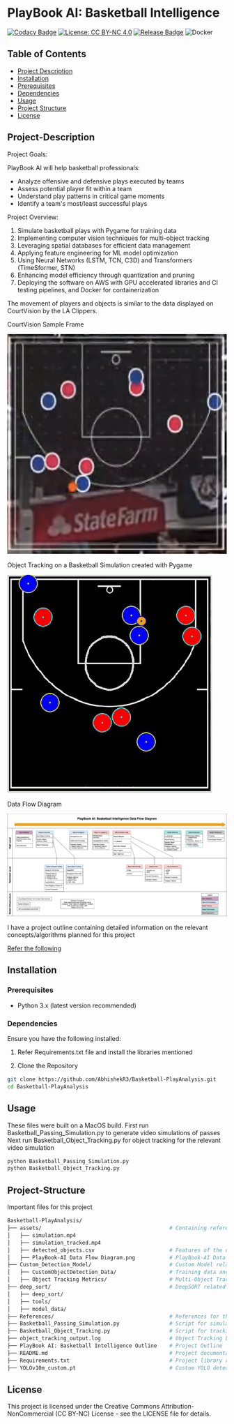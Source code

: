 # PlayBook AI: Basketball Intelligence

[![Codacy Badge](https://app.codacy.com/project/badge/Grade/caa2d542ea8e47b597b3712cbc4236cb)](https://app.codacy.com/gh/AbhishekR3/Basketball-PlayAnalysis/dashboard?utm_source=gh&utm_medium=referral&utm_content=&utm_campaign=Badge_grade)
[![License: CC BY-NC 4.0](https://img.shields.io/badge/License-CC%20BY--NC%204.0-blue.svg)](https://creativecommons.org/licenses/by-nc/4.0/)
[![Release Badge](https://img.shields.io/github/v/release/AbhishekR3/Basketball-PlayAnalysis.svg?color=orange)](https://github.com/AbhishekR3/Basketball-PlayAnalysis/releases)
![Docker](https://img.shields.io/badge/docker-%230db7ed.svg?style=for-the-badge&logo=docker&logoColor=white)

## Table of Contents
- [Project Description](#project-description)
- [Installation](#installation)
- [Prerequisites](#prerequisites)
- [Dependencies](#dependencies)
- [Usage](#usage)
- [Project Structure](#project-structure)
- [License](#license)


## Project-Description

Project Goals:

PlayBook AI will help basketball professionals:
* Analyze offensive and defensive plays executed by teams
* Assess potential player fit within a team
* Understand play patterns in critical game moments
* Identify a team's most/least successful plays

Project Overview:
1. Simulate basketball plays with Pygame for training data
2. Implementing computer vision techniques for multi-object tracking
3. Leveraging spatial databases for efficient data management
4. Applying feature engineering for ML model optimization
5. Using Neural Networks (LSTM, TCN, C3D) and Transformers (TimeSformer, STN)
6. Enhancing model efficiency through quantization and pruning 
7. Deploying the software on AWS with GPU accelerated libraries and CI testing pipelines, and Docker for containerization

The movement of players and objects is similar to the data displayed on CourtVision by the LA Clippers.

CourtVision Sample Frame

![CourtVision Sample Frame](https://github.com/AbhishekR3/Basketball-PlayAnalysis/blob/main/assets/Clippers%20CourtVision.png)

Object Tracking on a Basketball Simulation created with Pygame

![ObjectTracking_Demo](https://github.com/AbhishekR3/Basketball-PlayAnalysis/blob/DEV_Code/assets/ObjectTracking%20Demo.gif)

Data Flow Diagram

![DataFlowDiagram](assets/PlayBook-AI%20Data%20Flow%20Diagram.png)

I have a project outline containing detailed information on the relevant concepts/algorithms planned for this project

[Refer the following](https://github.com/AbhishekR3/Basketball-PlayAnalysis/blob/main/Basketball%20Play%20Classification%20Project%20Outline)

## Installation

### Prerequisites

- Python 3.x (latest version recommended)

### Dependencies

Ensure you have the following installed:

1. Refer Requirements.txt file and install the libraries mentioned

2. Clone the Repository
```bash
git clone https://github.com/AbhishekR3/Basketball-PlayAnalysis.git
cd Basketball-PlayAnalysis
```

## Usage

These files were built on a MacOS build. 
First run Basketball_Passing_Simulation.py to generate video simulations of passes
Next run Basketball_Object_Tracking.py for object tracking for the relevant video simulation

```bash
python Basketball_Passing_Simulation.py
python Basketball_Object_Tracking.py
```

## Project-Structure
Important files for this project

```bash
Basketball-PlayAnalysis/
├── assets/                                         # Containing referenced images and diagrams
│   ├── simulation.mp4
│   ├── simulation_tracked.mp4
│   ├── detected_objects.csv                        # Features of the detected objects in the simulation
│   ├── PlayBook-AI Data Flow Diagram.png           # PlayBook-AI Data Flow Diagram
├── Custom_Detection_Model/                         # Custom Model related files such as training/validation
│   ├── CustomObjectDetection_Data/                 # Training data and Validation Results for custom YOLO object detection model
│   ├── Object Tracking Metrics/                    # Multi-Object Tracking (DeepSORT) validation metrics and relevant video
├── deep_sort/                                      # DeepSORT related files (Mutli-Object Tracking)
│   ├── deep_sort/
│   ├── tools/
│   ├── model_data/
├── References/                                     # References for the development of the project
├── Basketball_Passing_Simulation.py                # Script for simulating basketball plays
├── Basketball_Object_Tracking.py                   # Script for tracking objects in the simulation
├── object_tracking_output.log                      # Object Tracking Log Details containing relevant metrics
├── PlayBook AI: Basketball Intelligence Outline    # Project Outline
├── README.md                                       # Project documentation
├── Requirements.txt                                # Project library requirements
├── YOLOv10m_custom.pt                              # Custom YOLO detection model based on YOLOv10m
```

## License

This project is licensed under the Creative Commons Attribution-NonCommercial (CC BY-NC) License - see the LICENSE file for details.